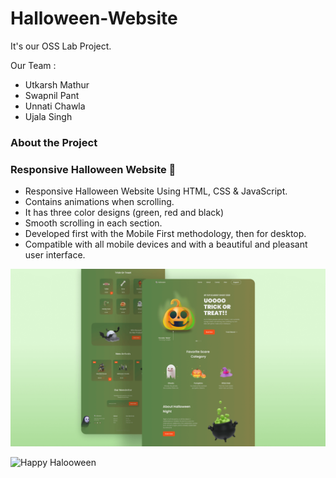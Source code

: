 # Halloween-Website

It's our OSS Lab Project.

Our Team :
- Utkarsh Mathur
- Swapnil Pant 
- Unnati Chawla
- Ujala Singh

### About the Project

### Responsive Halloween Website 🎃

- Responsive Halloween Website Using HTML, CSS & JavaScript.
- Contains animations when scrolling.
- It has three color designs (green, red and black)
- Smooth scrolling in each section.
- Developed first with the Mobile First methodology, then for desktop.
- Compatible with all mobile devices and with a beautiful and pleasant user interface.

![halloween](/preview.png)


![Happy Halooween](https://www.google.com/url?sa=i&url=https%3A%2F%2Fwww.freepik.com%2Ffree-photos-vectors%2Fhalloween&psig=AOvVaw0IIfpTUREF_tFvVayIeFWG&ust=1670566269043000&source=images&cd=vfe&ved=0CA8QjRxqFwoTCMCq4Lmu6fsCFQAAAAAdAAAAABAE)

